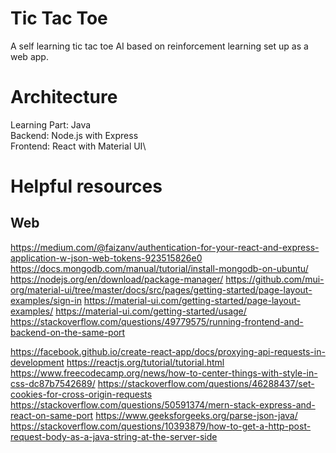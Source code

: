 # Tic Tac Toe

A self learning tic tac toe AI based on reinforcement learning set up as a web
app.

# Architecture

Learning Part: Java\
Backend: Node.js with Express\
Frontend: React with Material UI\


# Helpful resources

## Web

https://medium.com/@faizanv/authentication-for-your-react-and-express-application-w-json-web-tokens-923515826e0
https://docs.mongodb.com/manual/tutorial/install-mongodb-on-ubuntu/
https://nodejs.org/en/download/package-manager/
https://github.com/mui-org/material-ui/tree/master/docs/src/pages/getting-started/page-layout-examples/sign-in
https://material-ui.com/getting-started/page-layout-examples/
https://material-ui.com/getting-started/usage/
https://stackoverflow.com/questions/49779575/running-frontend-and-backend-on-the-same-port

https://facebook.github.io/create-react-app/docs/proxying-api-requests-in-development
https://reactjs.org/tutorial/tutorial.html
https://www.freecodecamp.org/news/how-to-center-things-with-style-in-css-dc87b7542689/
https://stackoverflow.com/questions/46288437/set-cookies-for-cross-origin-requests
https://stackoverflow.com/questions/50591374/mern-stack-express-and-react-on-same-port
https://www.geeksforgeeks.org/parse-json-java/
https://stackoverflow.com/questions/10393879/how-to-get-a-http-post-request-body-as-a-java-string-at-the-server-side

